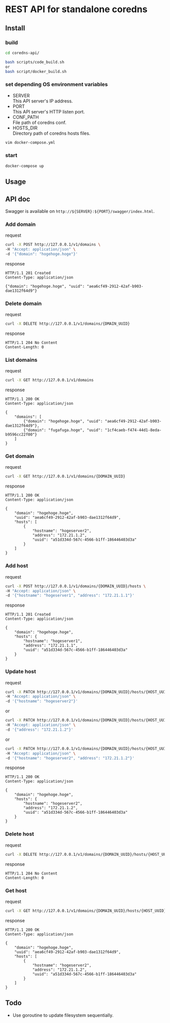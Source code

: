# REST API for standalone coredns

## Install

### build

```bash
cd coredns-api/

bash scripts/code_build.sh 
or
bash script/docker_build.sh
```

### set depending OS environment variables
- SERVER  
  This API server's IP address.
- PORT  
  This API server's HTTP listen port.
- CONF_PATH  
  File path of coredns conf.
- HOSTS_DIR  
  Directory path of coredns hosts files.

```bash
vim docker-compose.yml
```

### start

```bash
docker-compose up
```

## Usage

## API doc

Swagger is available on `http://${SERVER}:${PORT}/swagger/index.html`.

### Add domain

request

```bash
curl -X POST http://127.0.0.1/v1/domains \
-H "Accept: application/json" \
-d '{"domain": "hogehoge.hoge"}'
```

response

```text
HTTP/1.1 201 Created
Content-Type: application/json

{"domain": "hogehoge.hoge", "uuid": "aea6cf49-2912-42af-b903-dae1312f64d9"}
```

### Delete domain

request

```bash
curl -X DELETE http://127.0.0.1/v1/domains/{DMAIN_UUID}
```

response

```text
HTTP/1.1 204 No Content
Content-Length: 0
```

### List domains

request

```bash
curl -X GET http://127.0.0.1/v1/domains
```

response

```text
HTTP/1.1 200 OK
Content-Type: application/json

{
    "domains": [
        {"domain": "hogehoge.hoge", "uuid": "aea6cf49-2912-42af-b903-dae1312f64d9"},
        {"domain": "fugafuga.hoge", "uuid": "1cf4caeb-f474-44d1-8eda-b9596cc22f00"}
    ]
}
```

### Get domain

request

```bash
curl -X GET http://127.0.0.1/v1/domains/{DOMAIN_UUID}
```

response

```text
HTTP/1.1 200 OK
Content-Type: application/json

{
    "domain": "hogehoge.hoge",
    "uuid": "aea6cf49-2912-42af-b903-dae1312f64d9",
    "hosts": [
        {
            "hostname": "hogeserver2",
            "address": "172.21.1.2",
            "uuid": "a51d334d-567c-4566-b1ff-186446403d3a"
        }
    ]
}
```


### Add host

request

```bash
curl -X POST http://127.0.0.1/v1/domains/{DOMAIN_UUID}/hosts \
-H "Accept: application/json" \
-d '{"hostname": "hogeserver1", "address": "172.21.1.1"}'
```

response

```text
HTTP/1.1 201 Created
Content-Type: application/json

{
    "domain": "hogehoge.hoge",
    "hosts": {
        "hostname": "hogeserver1",
        "address": "172.21.1.1",
        "uuid": "a51d334d-567c-4566-b1ff-186446403d3a"
    }
}
```

### Update host

request

```bash
curl -X PATCH http://127.0.0.1/v1/domains/{DOMAIN_UUID}/hosts/{HOST_UUID} \
-H "Accept: application/json" \
-d '{"hostname": "hogeserver2"}'
```

or

```bash
curl -X PATCH http://127.0.0.1/v1/domains/{DOMAIN_UUID}/hosts/{HOST_UUID} \
-H "Accept: application/json" \
-d '{"address": "172.21.1.2"}'
```

or

```bash
curl -X PATCH http://127.0.0.1/v1/domains/{DOMAIN_UUID}/hosts/{HOST_UUID} \
-H "Accept: application/json" \
-d '{"hostname": "hogeserver2", "address": "172.21.1.2"}'
```

response

```text
HTTP/1.1 200 OK
Content-Type: application/json

{
    "domain": "hogehoge.hoge",
    "hosts": {
        "hostname": "hogeserver2",
        "address": "172.21.1.2",
        "uuid": "a51d334d-567c-4566-b1ff-186446403d3a"
    }
}
```

### Delete host

request

```bash
curl -X DELETE http://127.0.0.1/v1/domains/{DOMAIN_UUID}/hosts/{HOST_UUID}
```

response

```text
HTTP/1.1 204 No Content
Content-Length: 0
```

### Get host

request

```bash
curl -X GET http://127.0.0.1/v1/domains/{DOMAIN_UUID}/hosts/{HOST_UUID}
```

response

```text
HTTP/1.1 200 OK
Content-Type: application/json

{
    "domain": "hogehoge.hoge",
    "uuid": "aea6cf49-2912-42af-b903-dae1312f64d9",
    "hosts": [
        {
            "hostname": "hogeserver2",
            "address": "172.21.1.2",
            "uuid": "a51d334d-567c-4566-b1ff-186446403d3a"
        }
    ]
}
```

## Todo
- Use goroutine to update filesystem sequentially.